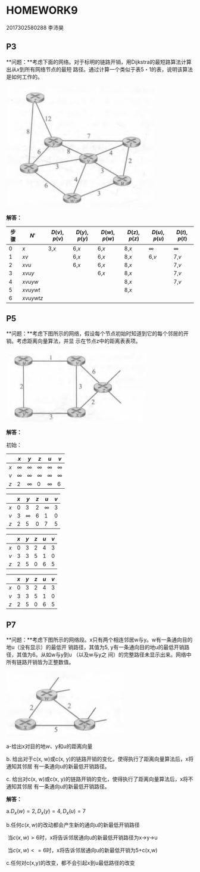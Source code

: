 

# HOMEWORK9

2017302580288  李沛昊

## P3

**问题：**考虑下面的网络。对于标明的链路开销，用Dijkstra的最短路算法计算出从$x$到所有网络节点的最短 路径。通过计算一个类似于表5・1的表，说明该算法是如何工作的。

![image](./asserts/P3.png)

**解答：**

| 步骤 | $N'$      | $D(v),p(v)$ | $D(y),p(y)$ | $D(w),p(w)$ | $D(z),p(z)$ | $D(u),p(u)$ | $D(t),p(t)$ |
| ---- | --------- | ----------- | ----------- | ----------- | ----------- | ----------- | ----------- |
| 0    | $x$       | 3,$x$       | 6,$x$       | 6,$x$       | 8,$x$       | $\infty$    | $\infty$    |
| 1    | $xv$      |             | 6,$x$       | 6,$x$       | 8,$x$       | 6,$v$       | 7,$v$       |
| 2    | $xvu$     |             | 6,$x$       | 6,$x$       | 8,$x$       |             | 7,$v$       |
| 3    | $xvuy$    |             |             | 6,$x$       | 8,$x$       |             | 7,$v$       |
| 4    | $xvuyw$   |             |             |             | 8,$x$       |             | 7,$v$       |
| 5    | $xvuywt$  |             |             |             | 8,$x$       |             |             |
| 6    | $xvuywtz$ |             |             |             |             |             |             |

## P5

**问题：**考虑下图所示的网络，假设每个节点初始时知道到它的每个邻居的开销。考虑距离向量算法，并显 示在节点z中的距离表表项。

![image](./asserts/P5.png)

**解答：**

初始：

|      | $x$      | $y$      | $z$      | $u$      | $v$      |
| ---- | -------- | -------- | -------- | -------- | -------- |
| $x$  | $\infty$ | $\infty$ | $\infty$ | $\infty$ | $\infty$ |
| $v$  | $\infty$ | $\infty$ | $\infty$ | $\infty$ | $\infty$ |
| $z$  | 2        | $\infty$ | 0        | $\infty$ | 6        |

|      | $x$  | $y$      | $z$  | $u$      | $v$  |
| ---- | ---- | -------- | ---- | -------- | ---- |
| $x$  | 0    | 3        | 2    | $\infty$ | 3    |
| $v$  | 3    | $\infty$ | 6    | 1        | 0    |
| $z$  | 2    | 5        | 0    | 7        | 5    |

|      | $x$  | $y$  | $z$  | $u$  | $v$  |
| ---- | ---- | ---- | ---- | ---- | ---- |
| $x$  | 0    | 3    | 2    | 4    | 3    |
| $v$  | 3    | 3    | 5    | 1    | 0    |
| $z$  | 2    | 5    | 0    | 6    | 5    |

|      | $x$  | $y$  | $z$  | $u$  | $v$  |
| ---- | ---- | ---- | ---- | ---- | ---- |
| $x$  | 0    | 3    | 2    | 4    | 3    |
| $v$  | 3    | 3    | 5    | 1    | 0    |
| $z$  | 2    | 5    | 0    | 6    | 5    |

## P7

**问题：**考虑下图所示的网络段。x只有两个相连邻居w与y。w有一条通向目的地u（没有显示）的最低开 销路径，其值为5, y有一条通向目的地u的最低开销路径，其值为6。从如w与y到u （以及w与y之 间）的完整路径未显示出来。网络中所有链路开销皆为正整数值。

![image](./asserts/P7.png)

a-给出x对目的地$w$、y和u的距离向量

b. 给出对于c(x, w)或c(x, y)的链路开销的变化，使得执行了距离向量算法后，x将通知其邻居 有一条通向u的新最低开销路径。

c. 给出对c(x, w)或c(x, y)的链路开销的变化，使得执行了距离向量算法后，x将不通知其邻居 有一条通向u的新最低开销路径。 

**解答：**

a.$D_{x}(w)=2,D_{x}(y)=4,D_{x}(u)=7$

b.任何$c(x,w)$的改动都会产生新的通向u的新最低开销路径

​	当$c(x,w)>6$时，x将告诉邻居通向u的新最低开销路径为x->y->u

​	当$c(x,w)<=6$时，x将告诉邻居通向u的新最低开销为5+c(x,w)

c.任何对c(x,y)的改变，都不会引起x到u最低路径的改变